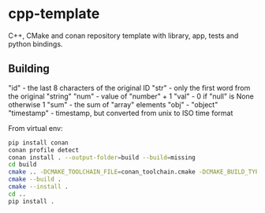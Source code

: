 # cpp-template

C++, CMake and conan repository template with library, app, tests and python bindings.

## Building

"id" - the last 8 characters of the original ID
"str" - only the first word from the original "string"
"num" - value of "number" + 1
"val" - 0 if "null" is None otherwise 1
"sum" - the sum of "array" elements
"obj" - "object"
"timestamp" - timestamp, but converted from unix to ISO time format

From virtual env:

```bash
pip install conan
conan profile detect
conan install . --output-folder=build --build=missing
cd build
cmake .. -DCMAKE_TOOLCHAIN_FILE=conan_toolchain.cmake -DCMAKE_BUILD_TYPE=Release
cmake --build .
cmake --install .
cd ..
pip install .
```
